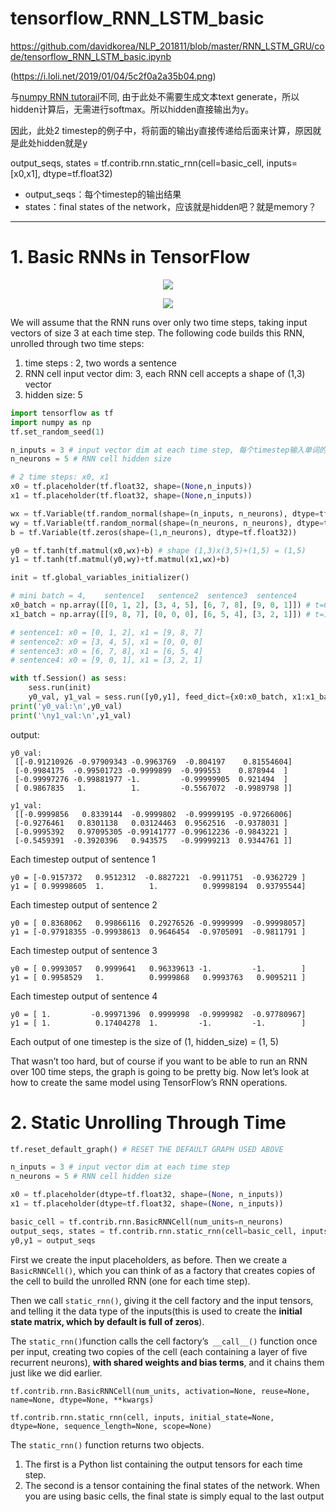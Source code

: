 
# tensorflow_RNN_LSTM_basic
https://github.com/davidkorea/NLP_201811/blob/master/RNN_LSTM_GRU/code/tensorflow_RNN_LSTM_basic.ipynb


(https://i.loli.net/2019/01/04/5c2f0a2a35b04.png)

与[numpy RNN tutorail](https://github.com/davidkorea/NLP_201811/blob/master/RNN_LSTM_GRU/code/numpy_kafka_sentence_generate_RNN.md)不同, 由于此处不需要生成文本text generate，所以hidden计算后，无需进行softmax。所以hidden直接输出为y。

因此，此处2 timestep的例子中，将前面的输出y直接传递给后面来计算，原因就是此处hidden就是y

output_seqs, states = tf.contrib.rnn.static_rnn(cell=basic_cell, inputs=[x0,x1], dtype=tf.float32)
  - output_seqs：每个timestep的输出结果
  - states：final states of the network，应该就是hidden吧？就是memory？


-----

# 1. Basic RNNs in TensorFlow


<p align="center">
    <img src="https://camo.githubusercontent.com/11597f39a693e699966f443bd2d15eb5bef45f87/68747470733a2f2f692e6c6f6c692e6e65742f323031382f31322f31382f356331383530623235353366632e706e67">
</p>

<p align="center">
    <img src="https://camo.githubusercontent.com/a7d62cc5a1d4412efc7153d13e7601d8881681d5/68747470733a2f2f692e6c6f6c692e6e65742f323031382f31322f31382f356331383466643135336637382e706e67">
</p>

We will assume that the RNN runs over only two time steps, taking input vectors of size 3 at each time step. The following code builds this RNN, unrolled through two time steps:

1. time steps : 2, two words a sentence
2. RNN cell input vector dim: 3, each RNN cell accepts a shape of (1,3) vector
3. hidden size: 5

```python
import tensorflow as tf
import numpy as np
tf.set_random_seed(1)
```

```python
n_inputs = 3 # input vector dim at each time step, 每个timestep输入单词的向量长度
n_neurons = 5 # RNN cell hidden size
```

```python
# 2 time steps: x0, x1
x0 = tf.placeholder(tf.float32, shape=(None,n_inputs))
x1 = tf.placeholder(tf.float32, shape=(None,n_inputs))
```

```python
wx = tf.Variable(tf.random_normal(shape=(n_inputs, n_neurons), dtype=tf.float32))
wy = tf.Variable(tf.random_normal(shape=(n_neurons, n_neurons), dtype=tf.float32))
b = tf.Variable(tf.zeros(shape=(1,n_neurons), dtype=tf.float32))

y0 = tf.tanh(tf.matmul(x0,wx)+b) # shape (1,3)x(3,5)+(1,5) = (1,5)
y1 = tf.tanh(tf.matmul(y0,wy)+tf.matmul(x1,wx)+b)

init = tf.global_variables_initializer()
```

```python
# mini batch = 4,    sentence1   sentence2  sentence3  sentence4
x0_batch = np.array([[0, 1, 2], [3, 4, 5], [6, 7, 8], [9, 0, 1]]) # t=0
x1_batch = np.array([[9, 8, 7], [0, 0, 0], [6, 5, 4], [3, 2, 1]]) # t=1

# sentence1: x0 = [0, 1, 2], x1 = [9, 8, 7]
# sentence2: x0 = [3, 4, 5], x1 = [0, 0, 0]
# sentence3: x0 = [6, 7, 8], x1 = [6, 5, 4]
# sentence4: x0 = [9, 0, 1], x1 = [3, 2, 1]
```
```python
with tf.Session() as sess:
    sess.run(init)
    y0_val, y1_val = sess.run([y0,y1], feed_dict={x0:x0_batch, x1:x1_batch})
print('y0_val:\n',y0_val)
print('\ny1_val:\n',y1_val)
```

output:
```
y0_val:
 [[-0.91210926 -0.97909343 -0.9963769  -0.804197    0.81554604]
 [-0.9984175  -0.99501723 -0.9999899  -0.999553    0.878944  ]
 [-0.99997276 -0.99881977 -1.         -0.99999905  0.921494  ]
 [ 0.9867835   1.          1.         -0.5567072  -0.9989798 ]]

y1_val:
 [[-0.9999856   0.8339144  -0.9999802  -0.99999195 -0.97266006]
 [-0.9276461   0.8301138   0.03124463  0.9562516  -0.9378031 ]
 [-0.9995392   0.97095305 -0.99141777 -0.99612236 -0.9843221 ]
 [-0.5459391  -0.3920396   0.943575   -0.99999213  0.9344761 ]]
```


Each timestep output of sentence 1
```
y0 = [-0.9157372   0.9512312  -0.8827221  -0.9911751  -0.9362729 ]
y1 = [ 0.99998605  1.          1.          0.99998194  0.93795544]
```
Each timestep output of sentence 2
```
y0 = [ 0.8368062   0.99866116  0.29276526 -0.9999999  -0.99998057]
y1 = [-0.97918355 -0.99938613  0.9646454  -0.9705091  -0.9811791 ]
```
Each timestep output of sentence 3
```
y0 = [ 0.9993057   0.9999641   0.96339613 -1.         -1.        ]
y1 = [ 0.9958529   1.          0.9999868   0.9993763   0.9095211 ]
```

Each timestep output of sentence 4
```
y0 = [ 1.         -0.99971396  0.9999998  -0.9999982  -0.97780967]
y1 = [ 1.          0.17404278  1.         -1.         -1.        ]
```

Each output of one timestep is the size of (1, hidden_size) = (1, 5)

That wasn’t too hard, but of course if you want to be able to run an RNN over 100 time steps, the graph is going to be pretty big. Now let’s look at how to create the same model using TensorFlow’s RNN operations.


# 2. Static Unrolling Through Time

```python
tf.reset_default_graph() # RESET THE DEFAULT GRAPH USED ABOVE

n_inputs = 3 # input vector dim at each time step 
n_neurons = 5 # RNN cell hidden size

x0 = tf.placeholder(dtype=tf.float32, shape=(None, n_inputs))
x1 = tf.placeholder(dtype=tf.float32, shape=(None, n_inputs))

basic_cell = tf.contrib.rnn.BasicRNNCell(num_units=n_neurons)
output_seqs, states = tf.contrib.rnn.static_rnn(cell=basic_cell, inputs=[x0,x1], dtype=tf.float32)
y0,y1 = output_seqs
```

First we create the input placeholders, as before. Then we create a ```BasicRNNCell()```, which you can think
of as a factory that creates copies of the cell to build the unrolled RNN (one for each time step). 

Then we call ```static_rnn()```, giving it the cell factory and the input tensors, and telling it the data type of the inputs(this is used to create the **initial state matrix, which by default is full of zeros**). 

The ```static_rnn()```function calls the cell factory’s``` __call__()``` function once per input, creating two copies of the cell (each containing a layer of five recurrent neurons), **with shared weights and bias terms**, and it chains them just like we did earlier. 

```tf.contrib.rnn.BasicRNNCell(num_units, activation=None, reuse=None, name=None, dtype=None, **kwargs)```

```tf.contrib.rnn.static_rnn(cell, inputs, initial_state=None, dtype=None, sequence_length=None, scope=None)```

The ```static_rnn()``` function returns two objects. 
1. The first is a Python list containing the output tensors for each time step. 
2. The second is a tensor containing the final states of the network. When you are using basic cells, the final state is simply equal to the last output


















